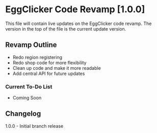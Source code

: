 # EggClicker Code Revamp [1.0.0]

This file will contain live updates on the EggClicker code revamp. The version in the top of the file is the current update version.

## Revamp Outline

- Redo region registering
- Redo shop code for more flexibility
- Clean up code and make it more readable
- Add central API for future updates

### Current To-Do List

- Coming Soon

## Changelog

1.0.0 - Initial branch release
